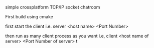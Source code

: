 simple crossplatform TCP/IP socket chatroom

First build using cmake

first start the client i.e.
server \<host name> \<Port Number>

then run as many client process as you want i.e,
client \<host name of server> \<Port Number of server>
t
